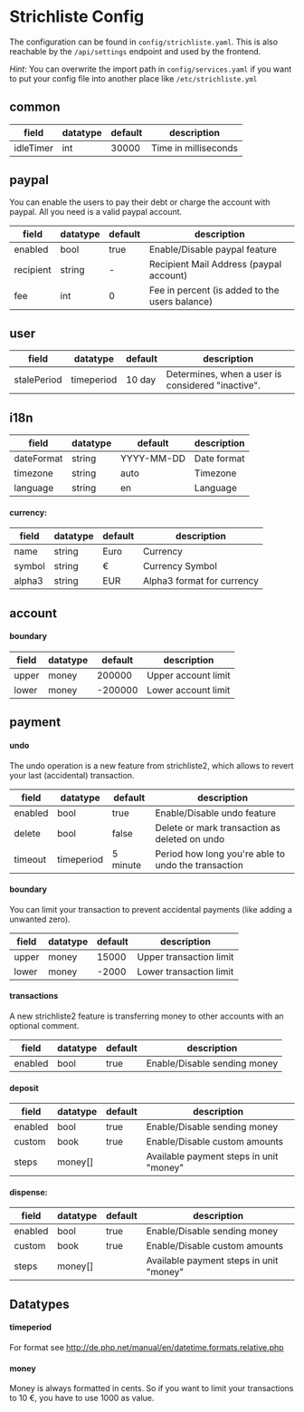 # Strichliste Config

The configuration can be found in `config/strichliste.yaml`. This is also reachable by the `/api/settings` endpoint and used by the frontend.

*Hint*: You can overwrite the import path in `config/services.yaml` if you want to put your config file into another place like `/etc/strichliste.yml`
 
## common

| field      | datatype | default    | description          |
|------------|----------|------------|----------------------|
| idleTimer  | int      | 30000      | Time in milliseconds |
 
## paypal

You can enable the users to pay their debt or charge the account with paypal. All you need
is a valid paypal account. 

| field      | datatype | default  | description                                    |
|------------|----------|----------|------------------------------------------------|
| enabled    | bool     | true     | Enable/Disable paypal feature                  |
| recipient  | string   | -        | Recipient Mail Address (paypal account)        |
| fee        | int      | 0        | Fee in percent (is added to the users balance) |


## user

| field       | datatype   | default | description                                       |
|-------------|------------|---------|---------------------------------------------------|
| stalePeriod | timeperiod | 10 day  | Determines, when a user is considered "inactive". |

## i18n

| field      | datatype | default    | description |
|------------|----------|------------|-------------|
| dateFormat | string   | YYYY-MM-DD | Date format |
| timezone   | string   | auto       | Timezone    |
| language   | string   | en         | Language    |

####  currency:

| field  | datatype | default | description                |
|--------|----------|---------|----------------------------|
| name   | string   | Euro    | Currency                   |
| symbol | string   | €       | Currency Symbol            |
| alpha3 | string   | EUR     | Alpha3 format for currency |

## account

#### boundary

| field | datatype | default | description         |
|-------|----------|---------|---------------------|
| upper | money    | 200000  | Upper account limit |
| lower | money    | -200000 | Lower account limit |

## payment

#### undo

The undo operation is a new feature from strichliste2, which allows to revert your last (accidental) transaction.

| field   | datatype   | default  | description                                         |
|---------|------------|----------|-----------------------------------------------------|
| enabled | bool       | true     | Enable/Disable undo feature                         |
| delete  | bool       | false    | Delete or mark transaction as deleted on undo       |
| timeout | timeperiod | 5 minute | Period how long you're able to undo the transaction |

####  boundary

You can limit your transaction to prevent accidental payments (like adding a unwanted zero). 

| field | datatype | default | description             |
|-------|----------|---------|-------------------------|
| upper | money    | 15000   | Upper transaction limit |
| lower | money    | -2000   | Lower transaction limit |

#### transactions

A new strichliste2 feature is transferring money to other accounts with an optional comment.

| field   | datatype | default | description                  |
|---------|----------|---------|------------------------------|
| enabled | bool     | true    | Enable/Disable sending money |

#### deposit

| field   | datatype | default | description                             |
|---------|----------|---------|-----------------------------------------|
| enabled | bool     | true    | Enable/Disable sending money            |
| custom  | book     | true    | Enable/Disable custom amounts           |
| steps   | money[]  |         | Available payment steps in unit "money" |

#### dispense:

| field   | datatype | default | description                             |
|---------|----------|---------|-----------------------------------------|
| enabled | bool     | true    | Enable/Disable sending money            |
| custom  | book     | true    | Enable/Disable custom amounts           |
| steps   | money[]  |         | Available payment steps in unit "money" |
        
## Datatypes

#### timeperiod

For format see http://de.php.net/manual/en/datetime.formats.relative.php

#### money

Money is always formatted in cents. So if you want to limit your transactions to 10 €, you have to use 1000 as value.